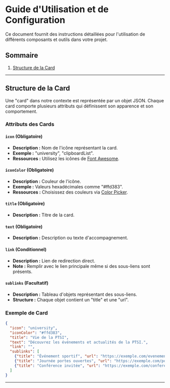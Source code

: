 
# Guide d'Utilisation et de Configuration

Ce document fournit des instructions détaillées pour l'utilisation de différents composants et outils dans votre projet.

## Sommaire
1. [Structure de la Card](#structure-de-la-card)

---

## Structure de la Card
Une "card" dans notre contexte est représentée par un objet JSON. Chaque card comporte plusieurs attributs qui définissent son apparence et son comportement.

### Attributs des Cards

#### `icon` (Obligatoire)
- **Description :** Nom de l'icône représentant la card.
- **Exemple :** "university", "clipboardList".
- **Ressources :** Utilisez les icônes de [Font Awesome](https://fontawesome.com/).

#### `iconColor` (Obligatoire)
- **Description :** Couleur de l'icône.
- **Exemple :** Valeurs hexadécimales comme "#ffd383".
- **Ressources :** Choisissez des couleurs via [Color Picker](https://htmlcolorcodes.com/color-picker/).

#### `title` (Obligatoire)
- **Description :** Titre de la card.

#### `text` (Obligatoire)
- **Description :** Description ou texte d'accompagnement.

#### `link` (Conditionnel)
- **Description :** Lien de redirection direct.
- **Note :** Remplir avec le lien principale même si des sous-liens sont présents.

#### `sublinks` (Facultatif)
- **Description :** Tableau d'objets représentant des sous-liens.
- **Structure :** Chaque objet contient un "title" et une "url".

### Exemple de Card
```json
{
  "icon": "university",
  "iconColor": "#ffd383",
  "title": "Vie de la PTSI",
  "text": "Découvrez les événements et actualités de la PTSI.",
  "link": "",
  "sublinks": [
    {"title": "Événement sportif", "url": "https://exemple.com/evenement-sportif"},
    {"title": "Journée portes ouvertes", "url": "https://exemple.com/portes-ouvertes"},
    {"title": "Conférence invitée", "url": "https://exemple.com/conference"}
  ]
}
```
---
